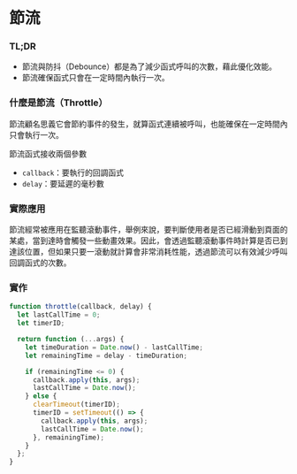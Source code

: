 # 節流

### TL;DR

- 節流與防抖（Debounce）都是為了減少函式呼叫的次數，藉此優化效能。
- 節流確保函式只會在一定時間內執行一次。

### 什麼是節流（Throttle）

節流顧名思義它會節約事件的發生，就算函式連續被呼叫，也能確保在一定時間內只會執行一次。

節流函式接收兩個參數

- `callback`：要執行的回調函式
- `delay`：要延遲的毫秒數

### 實際應用

節流經常被應用在監聽滾動事件，舉例來說，要判斷使用者是否已經滑動到頁面的某處，當到達時會觸發一些動畫效果。因此，會透過監聽滾動事件時計算是否已到達該位置，但如果只要一滾動就計算會非常消耗性能，透過節流可以有效減少呼叫回調函式的次數。

### 實作

```jsx
function throttle(callback, delay) {
  let lastCallTime = 0;
  let timerID;

  return function (...args) {
    let timeDuration = Date.now() - lastCallTime;
    let remainingTime = delay - timeDuration;

    if (remainingTime <= 0) {
      callback.apply(this, args);
      lastCallTime = Date.now();
    } else {
      clearTimeout(timerID);
      timerID = setTimeout(() => {
        callback.apply(this, args);
        lastCallTime = Date.now();
      }, remainingTime);
    }
  };
}
```
